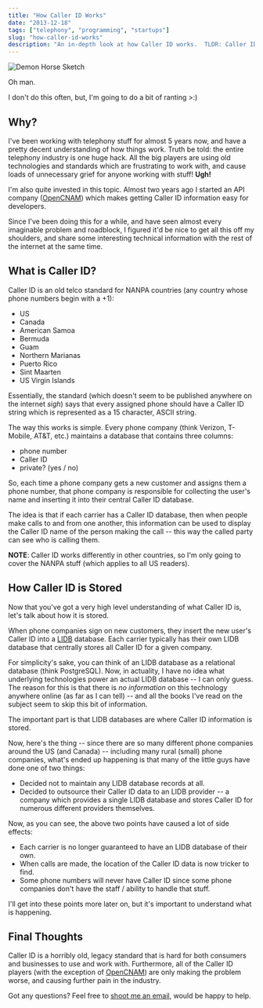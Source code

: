 ```yaml
---
title: "How Caller ID Works"
date: "2013-12-18"
tags: ["telephony", "programming", "startups"]
slug: "how-caller-id-works"
description: "An in-depth look at how Caller ID works.  TLDR: Caller ID is horribly broken and totally sucks."
---
```



![Demon Horse Sketch][]

Oh man.

I don't do this often, but, I'm going to do a bit of ranting >:)


## Why?

I've been working with telephony stuff for almost 5 years now, and have a
pretty decent understanding of how things work.  Truth be told: the entire
telephony industry is one huge hack.  All the big players are using old
technologies and standards which are frustrating to work with, and cause loads
of unnecessary grief for anyone working with stuff!  **Ugh!**

I'm also quite invested in this topic.  Almost two years ago I started an API
company ([OpenCNAM][]) which makes getting Caller ID information easy for
developers.

Since I've been doing this for a while, and have seen almost every imaginable
problem and roadblock, I figured it'd be nice to get all this off my shoulders,
and share some interesting technical information with the rest of the internet
at the same time.


## What is Caller ID?

Caller ID is an old telco standard for NANPA countries (any country whose phone
numbers begin with a +1):

- US
- Canada
- American Samoa
- Bermuda
- Guam
- Northern Marianas
- Puerto Rico
- Sint Maarten
- US Virgin Islands

Essentially, the standard (which doesn't seem to be published anywhere on the
internet *sigh*) says that every assigned phone should have a Caller ID string
which is represented as a 15 character, ASCII string.

The way this works is simple.  Every phone company (think Verizon, T-Mobile,
AT&T, etc.) maintains a database that contains three columns:

- phone number
- Caller ID
- private? (yes / no)

So, each time a phone company gets a new customer and assigns them a phone
number, that phone company is responsible for collecting the user's name and
inserting it into their central Caller ID database.

The idea is that if each carrier has a Caller ID database, then when people make
calls to and from one another, this information can be used to display the
Caller ID name of the person making the call -- this way the called party can
see who is calling them.

**NOTE**: Caller ID works differently in other countries, so I'm only going to
cover the NANPA stuff (which applies to all US readers).


## How Caller ID is Stored

Now that you've got a very high level understanding of what Caller ID is, let's
talk about how it is stored.

When phone companies sign on new customers, they insert the new user's Caller ID
into a [LIDB][] database.  Each carrier typically has their own LIDB database
that centrally stores all Caller ID for a given company.

For simplicity's sake, you can think of an LIDB database as a relational
database (think PostgreSQL).  Now, in actuality, I have no idea what underlying
technologies power an actual LIDB database -- I can only guess.  The reason for
this is that there is *no information* on this technology anywhere online (as
far as I can tell) -- and all the books I've read on the subject seem to skip
this bit of information.

The important part is that LIDB databases are where Caller ID information is
stored.

Now, here's the thing -- since there are so many different phone companies
around the US (and Canada) -- including many rural (small) phone companies,
what's ended up happening is that many of the little guys have done one of two
things:

- Decided not to maintain any LIDB database records at all.
- Decided to outsource their Caller ID data to an LIDB provider -- a company
  which provides a single LIDB database and stores Caller ID for numerous
  different providers themselves.

Now, as you can see, the above two points have caused a lot of side effects:

- Each carrier is no longer guaranteed to have an LIDB database of their own.
- When calls are made, the location of the Caller ID data is now tricker to
  find.
- Some phone numbers will never have Caller ID since some phone companies don't
  have the staff / ability to handle that stuff.

I'll get into these points more later on, but it's important to understand what
is happening.


## Final Thoughts

Caller ID is a horribly old, legacy standard that is hard for both consumers and
businesses to use and work with.  Furthermore, all of the Caller ID players
(with the exception of [OpenCNAM][]) are only making the problem worse, and
causing further pain in the industry.

Got any questions?  Feel free to [shoot me an email][], would be happy to help.


  [Demon Horse Sketch]: {filename}/images/2013/demon-horse-sketch.jpg "Demon Horse Sketch"
  [OpenCNAM]: https://www.opencnam.com/ "OpenCNAM - A Simple Caller ID API"
  [LIDB]: http://en.wikipedia.org/wiki/LIDB "LIDB Database on Wikipedia"
  [shoot me an email]: mailto:r@rdegges.com "Randall Degges' Email"
